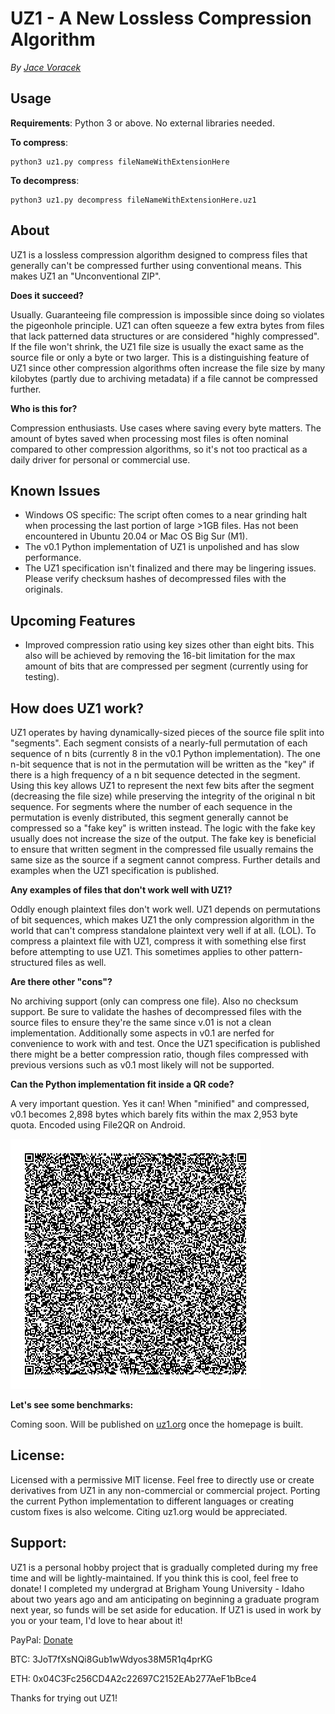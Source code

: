 # UZ1 - A New Lossless Compression Algorithm

*By [Jace Voracek](http://www.uz1.org/)*

## Usage

**Requirements**:
Python 3 or above. No external libraries needed.

**To compress**:
```
python3 uz1.py compress fileNameWithExtensionHere
```

**To decompress**:
```
python3 uz1.py decompress fileNameWithExtensionHere.uz1
```

## About

UZ1 is a lossless compression algorithm designed to compress files that generally can't be compressed further using conventional means. This makes UZ1 an "Unconventional ZIP".

**Does it succeed?**

Usually. Guaranteeing file compression is impossible since doing so violates the pigeonhole principle. UZ1 can often squeeze a few extra bytes from files that lack patterned data structures or are considered "highly compressed". If the file won't shrink, the UZ1 file size is usually the exact same as the source file or only a byte or two larger. This is a distinguishing feature of UZ1 since other compression algorithms often increase the file size by many kilobytes (partly due to archiving metadata) if a file cannot be compressed further.

**Who is this for?**

Compression enthusiasts. Use cases where saving every byte matters. The amount of bytes saved when processing most files is often nominal compared to other compression algorithms, so it's not too practical as a daily driver for personal or commercial use.

## Known Issues

* Windows OS specific: The script often comes to a near grinding halt when processing the last portion of large >1GB files. Has not been encountered in Ubuntu 20.04 or Mac OS Big Sur (M1).
* The v0.1 Python implementation of UZ1 is unpolished and has slow performance.
* The UZ1 specification isn't finalized and there may be lingering issues. Please verify checksum hashes of decompressed files with the originals.

## Upcoming Features

* Improved compression ratio using key sizes other than eight bits. This also will be achieved by removing the 16-bit limitation for the max amount of bits that are compressed per segment (currently using for testing).

## How does UZ1 work?

UZ1 operates by having dynamically-sized pieces of the source file split into "segments". Each segment consists of a nearly-full permutation of each sequence of n bits (currently 8 in the v0.1 Python implementation). The one n-bit sequence that is not in the permutation will be written as the "key" if there is a high frequency of a n bit sequence detected in the segment. Using this key allows UZ1 to represent the next few bits after the segment (decreasing the file size) while preserving the integrity of the original n bit sequence. For segments where the number of each sequence in the permutation is evenly distributed, this segment generally cannot be compressed so a "fake key" is written instead. The logic with the fake key usually does not increase the size of the output. The fake key is beneficial to ensure that written segment in the compressed file usually remains the same size as the source if a segment cannot compress. Further details and examples when the UZ1 specification is published.

**Any examples of files that don't work well with UZ1?**

Oddly enough plaintext files don't work well. UZ1 depends on permutations of bit sequences, which makes UZ1 the only compression algorithm in the world that can't compress standalone plaintext very well if at all. (LOL). To compress a plaintext file with UZ1, compress it with something else first before attempting to use UZ1. This sometimes applies to other pattern-structured files as well.

**Are there other "cons"?**

No archiving support (only can compress one file). Also no checksum support. Be sure to validate the hashes of decompressed files with the source files to ensure they're the same since v.01 is not a clean implementation. Additionally some aspects in v0.1 are nerfed for convenience to work with and test. Once the UZ1 specification is published there might be a better compression ratio, though files compressed with previous versions such as v0.1 most likely will not be supported.

**Can the Python implementation fit inside a QR code?**

A very important question. Yes it can! When "minified" and compressed, v0.1 becomes 2,898 bytes which barely fits within the max 2,953 byte quota. Encoded using File2QR on Android.

<img src="uz1_qr.png" alt="UZ1 QR Code">

**Let's see some benchmarks:**

Coming soon. Will be published on [uz1.org](http://www.uz1.org/) once the homepage is built.

## License:

Licensed with a permissive MIT license. Feel free to directly use or create derivatives from UZ1 in any non-commercial or commercial project. Porting the current Python implementation to different languages or creating custom fixes is also welcome. Citing uz1.org would be appreciated.

## Support:

UZ1 is a personal hobby project that is gradually completed during my free time and will be lightly-maintained. If you think this is cool, feel free to donate! I completed my undergrad at Brigham Young University - Idaho about two years ago and am anticipating on beginning a graduate program next year, so funds will be set aside for education. If UZ1 is used in work by you or your team, I'd love to hear about it!

PayPal: [Donate](https://www.paypal.com/donate?hosted_button_id=66X3KKMLU75WE) 

BTC: 3JoT7fXsNQi8Gub1wWdyos38M5R1q4prKG 

ETH: 0x04C3Fc256CD4A2c22697C2152EAb277AeF1bBce4

Thanks for trying out UZ1!
